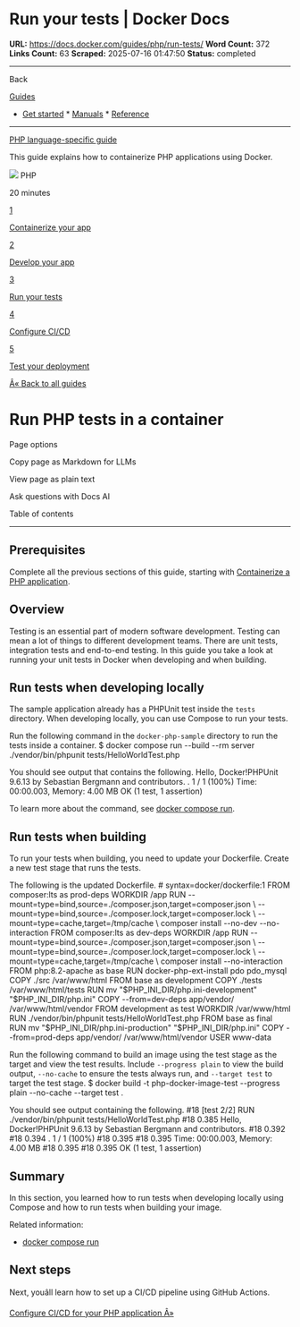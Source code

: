 # Run your tests | Docker Docs

**URL:** https://docs.docker.com/guides/php/run-tests/
**Word Count:** 372
**Links Count:** 63
**Scraped:** 2025-07-16 01:47:50
**Status:** completed

---

Back

[Guides](https://docs.docker.com/guides/)

  * [Get started](https://docs.docker.com/get-started/)   * [Manuals](https://docs.docker.com/manuals/)   * [Reference](https://docs.docker.com/reference/)

* * *

[PHP language-specific guide](https://docs.docker.com/guides/php/)

This guide explains how to containerize PHP applications using Docker.

![](https://cdn.jsdelivr.net/gh/devicons/devicon@latest/icons/php/php-original.svg) PHP

20 minutes

[1](https://docs.docker.com/guides/php/containerize/)

[Containerize your app](https://docs.docker.com/guides/php/containerize/)

[2](https://docs.docker.com/guides/php/develop/)

[Develop your app](https://docs.docker.com/guides/php/develop/)

[3](https://docs.docker.com/guides/php/run-tests/)

[Run your tests](https://docs.docker.com/guides/php/run-tests/)

[4](https://docs.docker.com/guides/php/configure-ci-cd/)

[Configure CI/CD](https://docs.docker.com/guides/php/configure-ci-cd/)

[5](https://docs.docker.com/guides/php/deploy/)

[Test your deployment](https://docs.docker.com/guides/php/deploy/)

[Â« Back to all guides](https://docs.docker.com/guides/)

# Run PHP tests in a container

Page options

Copy page as Markdown for LLMs

View page as plain text

Ask questions with Docs AI

Table of contents

* * *

## Prerequisites

Complete all the previous sections of this guide, starting with [Containerize a PHP application](https://docs.docker.com/guides/php/containerize/).

## Overview

Testing is an essential part of modern software development. Testing can mean a lot of things to different development teams. There are unit tests, integration tests and end-to-end testing. In this guide you take a look at running your unit tests in Docker when developing and when building.

## Run tests when developing locally

The sample application already has a PHPUnit test inside the `tests` directory. When developing locally, you can use Compose to run your tests.

Run the following command in the `docker-php-sample` directory to run the tests inside a container.               $ docker compose run --build --rm server ./vendor/bin/phpunit tests/HelloWorldTest.php     

You should see output that contains the following.               Hello, Docker!PHPUnit 9.6.13 by Sebastian Bergmann and contributors.          .                                                                   1 / 1 (100%)          Time: 00:00.003, Memory: 4.00 MB          OK (1 test, 1 assertion)     

To learn more about the command, see [docker compose run](https://docs.docker.com/reference/cli/docker/compose/run/).

## Run tests when building

To run your tests when building, you need to update your Dockerfile. Create a new test stage that runs the tests.

The following is the updated Dockerfile.               # syntax=docker/dockerfile:1          FROM composer:lts as prod-deps     WORKDIR /app     RUN --mount=type=bind,source=./composer.json,target=composer.json \         --mount=type=bind,source=./composer.lock,target=composer.lock \         --mount=type=cache,target=/tmp/cache \         composer install --no-dev --no-interaction          FROM composer:lts as dev-deps     WORKDIR /app     RUN --mount=type=bind,source=./composer.json,target=composer.json \         --mount=type=bind,source=./composer.lock,target=composer.lock \         --mount=type=cache,target=/tmp/cache \         composer install --no-interaction          FROM php:8.2-apache as base     RUN docker-php-ext-install pdo pdo_mysql     COPY ./src /var/www/html          FROM base as development     COPY ./tests /var/www/html/tests     RUN mv "$PHP_INI_DIR/php.ini-development" "$PHP_INI_DIR/php.ini"     COPY --from=dev-deps app/vendor/ /var/www/html/vendor          FROM development as test     WORKDIR /var/www/html     RUN ./vendor/bin/phpunit tests/HelloWorldTest.php          FROM base as final     RUN mv "$PHP_INI_DIR/php.ini-production" "$PHP_INI_DIR/php.ini"     COPY --from=prod-deps app/vendor/ /var/www/html/vendor     USER www-data

Run the following command to build an image using the test stage as the target and view the test results. Include `--progress plain` to view the build output, `--no-cache` to ensure the tests always run, and `--target test` to target the test stage.               $ docker build -t php-docker-image-test --progress plain --no-cache --target test .     

You should see output containing the following.               #18 [test 2/2] RUN ./vendor/bin/phpunit tests/HelloWorldTest.php     #18 0.385 Hello, Docker!PHPUnit 9.6.13 by Sebastian Bergmann and contributors.     #18 0.392     #18 0.394 .                                                                   1 / 1 (100%)     #18 0.395     #18 0.395 Time: 00:00.003, Memory: 4.00 MB     #18 0.395     #18 0.395 OK (1 test, 1 assertion)     

## Summary

In this section, you learned how to run tests when developing locally using Compose and how to run tests when building your image.

Related information:

  * [docker compose run](https://docs.docker.com/reference/cli/docker/compose/run/)

## Next steps

Next, youâll learn how to set up a CI/CD pipeline using GitHub Actions.

[Configure CI/CD for your PHP application Â»](https://docs.docker.com/guides/php/configure-ci-cd/)